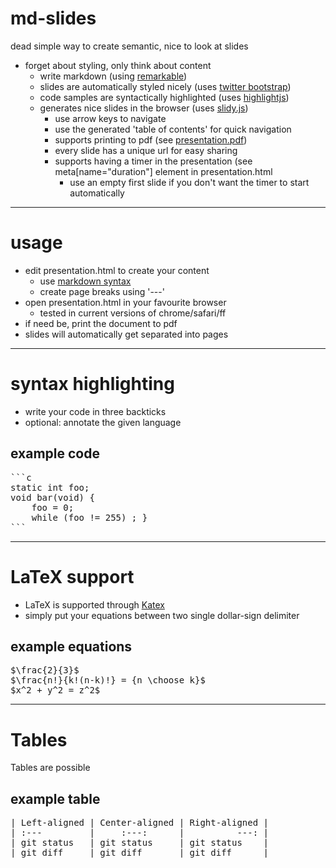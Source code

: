 # md-slides
dead simple way to create semantic, nice to look at slides

  * forget about styling, only think about content
    * write markdown (using [remarkable](https://github.com/jonschlinkert/remarkable))
    * slides are automatically styled nicely (uses [twitter bootstrap](http://twitter.github.com/bootstrap/))
    * code samples are syntactically highlighted (uses [highlightjs](https://highlightjs.org))
    * generates nice slides in the browser (uses [slidy.js](http://www.w3.org/Talks/Tools/Slidy2/))
      * use arrow keys to navigate
      * use the generated 'table of contents' for quick navigation
      * supports printing to pdf (see [presentation.pdf](https://github.com/munen/p_slides/raw/master/build/presentation.pdf))
      * every slide has a unique url for easy sharing
      * supports having a timer in the presentation (see meta[name="duration"] element in presentation.html
        * use an empty first slide if you don't want the timer to start
          automatically

---
# usage

* edit presentation.html to create your content
  * use [markdown syntax](http://commonmark.org)
  * create page breaks using '---'
* open presentation.html in your favourite browser
  * tested in current versions of chrome/safari/ff
* if need be, print the document to pdf
 * slides will automatically get separated into pages

---
# syntax highlighting

* write your code in three backticks
* optional: annotate the given language

## example code

<pre>
```c
static int foo;
void bar(void) {
    foo = 0;
    while (foo != 255) ; }
```
</pre>


---
# LaTeX support

* LaTeX is supported through [Katex](https://github.com/Khan/KaTeX)
* simply put your equations between two single dollar-sign delimiter

## example equations

<pre>
$\frac{2}{3}$
$\frac{n!}{k!(n-k)!} = {n \choose k}$
$x^2 + y^2 = z^2$
</pre>


---

# Tables

Tables are possible

## example table

<pre>
| Left-aligned | Center-aligned | Right-aligned |
| :---         |     :---:      |          ---: |
| git status   | git status     | git status    |
| git diff     | git diff       | git diff      |
</pre>
